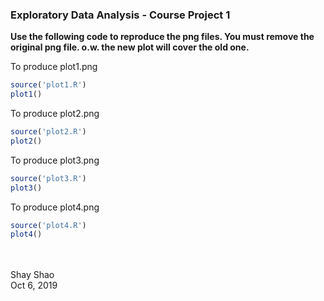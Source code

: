 ### Exploratory Data Analysis - Course Project 1

**Use the following code to reproduce the png files.
You must remove the original png file. o.w. the new plot will cover the old one.**

To produce plot1.png
```r
source('plot1.R')
plot1()
```

To produce plot2.png
```r
source('plot2.R')
plot2()
```

To produce plot3.png
```r
source('plot3.R')
plot3()
```

To produce plot4.png
```r
source('plot4.R')
plot4()
```

<br/>
<br/>
Shay Shao<br/>
Oct 6, 2019